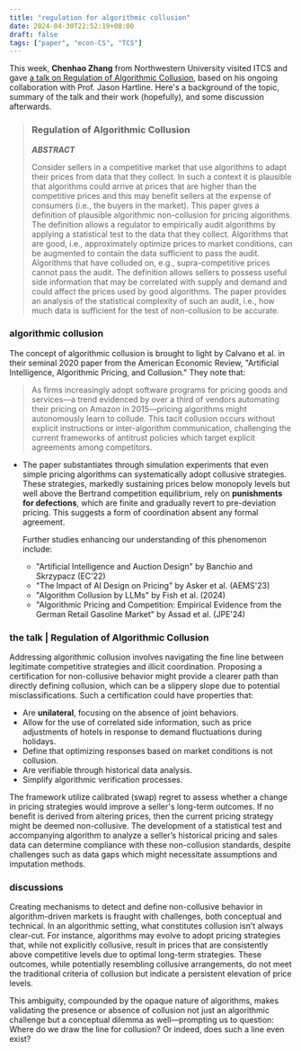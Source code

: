 ```yaml
---
title: "regulation for algorithmic collusion"
date: 2024-04-30T22:52:19+08:00
draft: false
tags: ["paper", "econ-CS", "TCS"]
---
```


This week, **Chenhao Zhang** from Northwestern University visited ITCS and gave [a talk on Regulation of Algorithmic Collusion](https://itcs.sufe.edu.cn/48/71/c10453a215153/page.htm), based on his ongoing collaboration with Prof. Jason Hartline. Here's a background of the topic, summary of the talk and their work (hopefully), and some discussion afterwards.

> ### Regulation of Algorithmic Collusion
>
> ***ABSTRACT***
>
> Consider sellers in a competitive market that use algorithms to adapt their prices from data that they collect. In such a context it is plausible that algorithms could arrive at prices that are higher than the competitive prices and this may benefit sellers at the expense of consumers (i.e., the buyers in the market). This paper gives a definition of plausible algorithmic non-collusion for pricing algorithms. The definition allows a regulator to empirically audit algorithms by applying a statistical test to the data that they collect. Algorithms that are good, i.e., approximately optimize prices to market conditions, can be augmented to contain the data sufficient to pass the audit. Algorithms that have colluded on, e.g., supra-competitive prices cannot pass the audit. The definition allows sellers to possess useful side information that may be correlated with supply and demand and could affect the prices used by good algorithms. The paper provides an analysis of the statistical complexity of such an audit, i.e., how much data is sufficient for the test of non-collusion to be accurate.

### algorithmic collusion

The concept of algorithmic collusion is brought to light by Calvano et al. in their seminal 2020 paper from the American Economic Review, "Artificial Intelligence, Algorithmic Pricing, and Collusion." They note that:

> As firms increasingly adopt software programs for pricing goods and services—a trend evidenced by over a third of vendors automating their pricing on Amazon in 2015—pricing algorithms might autonomously learn to collude. This tacit collusion occurs without explicit instructions or inter-algorithm communication, challenging the current frameworks of antitrust policies which target explicit agreements among competitors.

- The paper substantiates through simulation experiments that even simple pricing algorithms can systematically adopt collusive strategies. These strategies, markedly sustaining prices below monopoly levels but well above the Bertrand competition equilibrium, rely on **punishments for defections**, which are finite and gradually revert to pre-deviation pricing. This suggests a form of coordination absent any formal agreement.

    Further studies enhancing our understanding of this phenomenon include:

    - "Artificial Intelligence and Auction Design" by Banchio and Skrzypacz (EC'22)
    - "The Impact of AI Design on Pricing" by Asker et al. (AEMS'23)
    - "Algorithm Collusion by LLMs" by Fish et al. (2024)
    - "Algorithmic Pricing and Competition: Empirical Evidence from the German Retail Gasoline Market" by Assad et al. (JPE'24)

### the talk | Regulation of Algorithmic Collusion

Addressing algorithmic collusion involves navigating the fine line between legitimate competitive strategies and illicit coordination. Proposing a certification for non-collusive behavior might provide a clearer path than directly defining collusion, which can be a slippery slope due to potential misclassifications. Such a certification could have properties that:

- Are **unilateral**, focusing on the absence of joint behaviors.
- Allow for the use of correlated side information, such as price adjustments of hotels in response to demand fluctuations during holidays.
- Define that optimizing responses based on market conditions is not collusion.
- Are verifiable through historical data analysis.
- Simplify algorithmic verification processes.

The framework utilize calibrated (swap) regret to assess whether a change in pricing strategies would improve a seller's long-term outcomes. If no benefit is derived from altering prices, then the current pricing strategy might be deemed non-collusive. The development of a statistical test and accompanying algorithm to analyze a seller’s historical pricing and sales data can determine compliance with these non-collusion standards, despite challenges such as data gaps which might necessitate assumptions and imputation methods.

### discussions

Creating mechanisms to detect and define non-collusive behavior in algorithm-driven markets is fraught with challenges, both conceptual and technical. In an algorithmic setting, what constitutes collusion isn't always clear-cut. For instance, algorithms may evolve to adopt pricing strategies that, while not explicitly collusive, result in prices that are consistently above competitive levels due to optimal long-term strategies. These outcomes, while potentially resembling collusive arrangements, do not meet the traditional criteria of collusion but indicate a persistent elevation of price levels.

This ambiguity, compounded by the opaque nature of algorithms, makes validating the presence or absence of collusion not just an algorithmic challenge but a conceptual dilemma as well—prompting us to question: Where do we draw the line for collusion? Or indeed, does such a line even exist?
